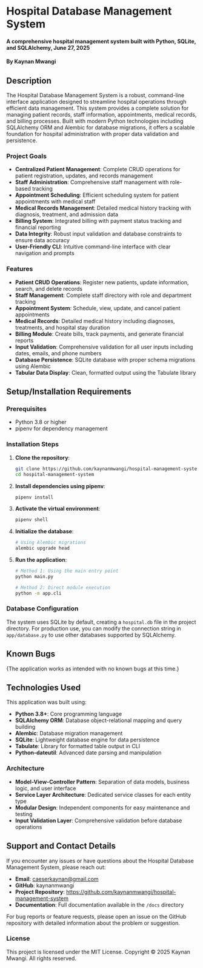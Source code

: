 # Hospital Database Management System

#### A comprehensive hospital management system built with Python, SQLite, and SQLAlchemy, June 27, 2025

#### By **Kaynan Mwangi**

## Description
The Hospital Database Management System is a robust, command-line interface application designed to streamline hospital operations through efficient data management. This system provides a complete solution for managing patient records, staff information, appointments, medical records, and billing processes. Built with modern Python technologies including SQLAlchemy ORM and Alembic for database migrations, it offers a scalable foundation for hospital administration with proper data validation and persistence.

### Project Goals

- **Centralized Patient Management**: Complete CRUD operations for patient registration, updates, and records management
- **Staff Administration**: Comprehensive staff management with role-based tracking
- **Appointment Scheduling**: Efficient scheduling system for patient appointments with medical staff
- **Medical Records Management**: Detailed medical history tracking with diagnosis, treatment, and admission data
- **Billing System**: Integrated billing with payment status tracking and financial reporting
- **Data Integrity**: Robust input validation and database constraints to ensure data accuracy
- **User-Friendly CLI**: Intuitive command-line interface with clear navigation and prompts

### Features

- **Patient CRUD Operations**: Register new patients, update information, search, and delete records
- **Staff Management**: Complete staff directory with role and department tracking
- **Appointment System**: Schedule, view, update, and cancel patient appointments
- **Medical Records**: Detailed medical history including diagnoses, treatments, and hospital stay duration
- **Billing Module**: Create bills, track payments, and generate financial reports
- **Input Validation**: Comprehensive validation for all user inputs including dates, emails, and phone numbers
- **Database Persistence**: SQLite database with proper schema migrations using Alembic
- **Tabular Data Display**: Clean, formatted output using the Tabulate library

## Setup/Installation Requirements

### Prerequisites
- Python 3.8 or higher
- pipenv for dependency management

### Installation Steps

1. **Clone the repository**:
   ```bash
   git clone https://github.com/kaynanmwangi/hospital-management-system.git
   cd hospital-management-system
   ```

2. **Install dependencies using pipenv**:
   ```bash
   pipenv install
   ```

3. **Activate the virtual environment**:
   ```bash
   pipenv shell
   ```

4. **Initialize the database**:
   ```bash
   # Using Alembic migrations
   alembic upgrade head

5. **Run the application**:
   ```bash
   # Method 1: Using the main entry point
   python main.py
   
   # Method 2: Direct module execution
   python -m app.cli
   

### Database Configuration

The system uses SQLite by default, creating a `hospital.db` file in the project directory. For production use, you can modify the connection string in `app/database.py` to use other databases supported by SQLAlchemy.

## Known Bugs
{The application works as intended with no known bugs at this time.}

## Technologies Used
This application was built using:

- **Python 3.8+**: Core programming language
- **SQLAlchemy ORM**: Database object-relational mapping and query building
- **Alembic**: Database migration management
- **SQLite**: Lightweight database engine for data persistence
- **Tabulate**: Library for formatted table output in CLI
- **Python-dateutil**: Advanced date parsing and manipulation

### Architecture

- **Model-View-Controller Pattern**: Separation of data models, business logic, and user interface
- **Service Layer Architecture**: Dedicated service classes for each entity type
- **Modular Design**: Independent components for easy maintenance and testing
- **Input Validation Layer**: Comprehensive validation before database operations

## Support and Contact Details
If you encounter any issues or have questions about the Hospital Database Management System, please reach out:

- **Email**: caeserkaynan@gmail.com
- **GitHub**: kaynanmwangi
- **Project Repository**: https://github.com/kaynanmwangi/hospital-management-system
- **Documentation**: Full documentation available in the `/docs` directory

For bug reports or feature requests, please open an issue on the GitHub repository with detailed information about the problem or suggestion.

### License
This project is licensed under the MIT License. Copyright © 2025 Kaynan Mwangi. All rights reserved.